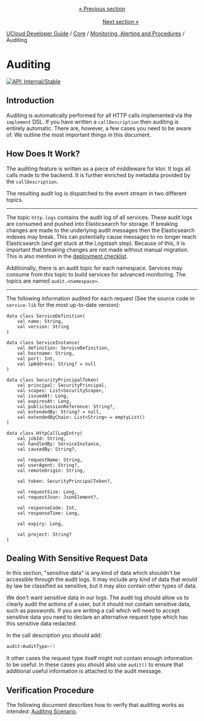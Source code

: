 <p align='center'>
<a href='/docs/developer-guide/core/monitoring/introduction.md'>« Previous section</a>
&nbsp;&nbsp;&nbsp;&nbsp;&nbsp;&nbsp;&nbsp;&nbsp;&nbsp;&nbsp;&nbsp;&nbsp;&nbsp;&nbsp;&nbsp;&nbsp;&nbsp;&nbsp;&nbsp;&nbsp;&nbsp;&nbsp;&nbsp;&nbsp;&nbsp;&nbsp;&nbsp;&nbsp;&nbsp;&nbsp;&nbsp;&nbsp;&nbsp;&nbsp;&nbsp;&nbsp;&nbsp;&nbsp;&nbsp;&nbsp;&nbsp;&nbsp;&nbsp;&nbsp;&nbsp;&nbsp;&nbsp;&nbsp;&nbsp;&nbsp;&nbsp;&nbsp;&nbsp;&nbsp;&nbsp;&nbsp;&nbsp;&nbsp;&nbsp;&nbsp;&nbsp;&nbsp;&nbsp;&nbsp;&nbsp;&nbsp;&nbsp;&nbsp;&nbsp;&nbsp;&nbsp;&nbsp;&nbsp;&nbsp;&nbsp;&nbsp;&nbsp;&nbsp;&nbsp;&nbsp;&nbsp;&nbsp;&nbsp;&nbsp;&nbsp;&nbsp;&nbsp;&nbsp;&nbsp;&nbsp;&nbsp;&nbsp;&nbsp;&nbsp;&nbsp;&nbsp;&nbsp;&nbsp;&nbsp;&nbsp;&nbsp;&nbsp;&nbsp;&nbsp;&nbsp;&nbsp;&nbsp;&nbsp;&nbsp;&nbsp;&nbsp;&nbsp;&nbsp;&nbsp;&nbsp;&nbsp;&nbsp;&nbsp;&nbsp;&nbsp;&nbsp;&nbsp;&nbsp;&nbsp;&nbsp;&nbsp;&nbsp;&nbsp;&nbsp;&nbsp;&nbsp;&nbsp;&nbsp;&nbsp;&nbsp;&nbsp;&nbsp;&nbsp;&nbsp;&nbsp;&nbsp;&nbsp;&nbsp;&nbsp;&nbsp;&nbsp;&nbsp;&nbsp;&nbsp;&nbsp;&nbsp;&nbsp;&nbsp;<a href='/docs/developer-guide/core/monitoring/auditing-scenario.md'>Next section »</a>
</p>


[UCloud Developer Guide](/docs/developer-guide/README.md) / [Core](/docs/developer-guide/core/README.md) / [Monitoring, Alerting and Procedures](/docs/developer-guide/core/monitoring/README.md) / Auditing
# Auditing

[![API: Internal/Stable](https://img.shields.io/static/v1?label=API&message=Internal/Stable&color=red&style=flat-square)](/docs/developer-guide/core/api-conventions.md)


## Introduction           

Auditing is automatically performed for all HTTP calls implemented via the
`implement` DSL. If you have written a `callDescription` then auditing is
entirely automatic. There are, however, a few cases you need to be aware of.
We outline the most important things in this document.

## How Does It Work?

The auditing feature is written as a piece of middleware for ktor. It logs all
calls made to the backend. It is further enriched by metadata provided by the
`callDescription`.

The resulting audit log is dispatched to the event stream in two different topics.

---

The topic `http.logs` contains the audit log of all services. These audit logs are consumed and pushed into
Elasticsearch for storage. If breaking changes are made to the underlying audit messages then the Elasticsearch indexes
may break. This can potentially cause messages to no longer reach Elasticsearch (and get stuck at the Logstash step).
Because of this, it is important that breaking changes are not made without manual migration. This is also mention in
the [deployment checklist](./deployment.md).

Additionally, there is an audit topic for each namespace. Services may consume
from this topic to build services for advanced monitoring. The topics are named
`audit.<namespace>`.

---

The following information audited for each request (See the source code in
`service-lib` for the most up-to-date version):

```
data class ServiceDefinition(
    val name: String,
    val version: String
)

data class ServiceInstance(
    val definition: ServiceDefinition,
    val hostname: String,
    val port: Int,
    val ipAddress: String? = null
)

data class SecurityPrincipalToken(
    val principal: SecurityPrincipal,
    val scopes: List<SecurityScope>,
    val issuedAt: Long,
    val expiresAt: Long,
    val publicSessionReference: String?,
    val extendedBy: String? = null,
    val extendedByChain: List<String> = emptyList()
)

data class HttpCallLogEntry(
    val jobId: String,
    val handledBy: ServiceInstance,
    val causedBy: String?,

    val requestName: String,
    val userAgent: String?,
    val remoteOrigin: String,

    val token: SecurityPrincipalToken?,

    val requestSize: Long,
    val requestJson: JsonElement?,

    val responseCode: Int,
    val responseTime: Long,

    val expiry: Long,

    val project: String?
)
```

## Dealing With Sensitive Request Data

In this section, "sensitive data" is any kind of data which shouldn't be accessible through the audit logs. It may include
any kind of data that would by law be classified as sensitive, but it may also contain other types of data.

We don't want sensitive data in our logs. The audit log should allow us to clearly audit the actions of a user, but it
should not contain sensitive data, such as passwords. If you are writing a call which will need to accept sensitive data
you need to declare an alternative request type which has this sensitive data redacted. 

In the call description you should add:

```kotlin
audit<AuditType>()
```

It other cases the request type itself might not contain enough information
to be useful. In these cases you should also use `audit()` to ensure that
additional useful information is attached to the audit message.

## Verification Procedure

The following document describes how to verify that auditing works as intended:
[Auditing Scenario](auditing-scenario.md).

